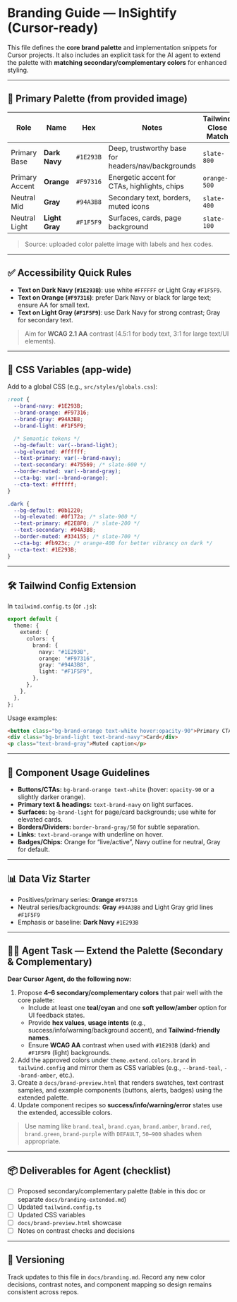 # Branding Guide — InSightify (Cursor-ready)

This file defines the **core brand palette** and implementation snippets for Cursor projects. It also includes an explicit task for the AI agent to extend the palette with **matching secondary/complementary colors** for enhanced styling.

---

## 🎨 Primary Palette (from provided image)

| Role | Name | Hex | Notes | Tailwind Close Match |
|---|---|---|---|---|
| Primary Base | **Dark Navy** | `#1E293B` | Deep, trustworthy base for headers/nav/backgrounds | `slate-800` |
| Primary Accent | **Orange** | `#F97316` | Energetic accent for CTAs, highlights, chips | `orange-500` |
| Neutral Mid | **Gray** | `#94A3B8` | Secondary text, borders, muted icons | `slate-400` |
| Neutral Light | **Light Gray** | `#F1F5F9` | Surfaces, cards, page background | `slate-100` |

> Source: uploaded color palette image with labels and hex codes.

---

## ✅ Accessibility Quick Rules

- **Text on Dark Navy (`#1E293B`)**: use white `#FFFFFF` or Light Gray `#F1F5F9`.  
- **Text on Orange (`#F97316`)**: prefer Dark Navy or black for large text; ensure AA for small text.  
- **Text on Light Gray (`#F1F5F9`)**: use Dark Navy for strong contrast; Gray for secondary text.

> Aim for **WCAG 2.1 AA** contrast (4.5:1 for body text, 3:1 for large text/UI elements).

---

## 🧩 CSS Variables (app-wide)

Add to a global CSS (e.g., `src/styles/globals.css`):

```css
:root {
  --brand-navy: #1E293B;
  --brand-orange: #F97316;
  --brand-gray: #94A3B8;
  --brand-light: #F1F5F9;

  /* Semantic tokens */
  --bg-default: var(--brand-light);
  --bg-elevated: #ffffff;
  --text-primary: var(--brand-navy);
  --text-secondary: #475569; /* slate-600 */
  --border-muted: var(--brand-gray);
  --cta-bg: var(--brand-orange);
  --cta-text: #ffffff;
}

.dark {
  --bg-default: #0b1220;
  --bg-elevated: #0f172a; /* slate-900 */
  --text-primary: #E2E8F0; /* slate-200 */
  --text-secondary: #94A3B8;
  --border-muted: #334155; /* slate-700 */
  --cta-bg: #fb923c; /* orange-400 for better vibrancy on dark */
  --cta-text: #1E293B;
}
```

---

## 🛠️ Tailwind Config Extension

In `tailwind.config.ts` (or `.js`):

```ts
export default {
  theme: {
    extend: {
      colors: {
        brand: {
          navy: "#1E293B",
          orange: "#F97316",
          gray: "#94A3B8",
          light: "#F1F5F9",
        },
      },
    },
  },
};
```

Usage examples:
```html
<button class="bg-brand-orange text-white hover:opacity-90">Primary CTA</button>
<div class="bg-brand-light text-brand-navy">Card</div>
<p class="text-brand-gray">Muted caption</p>
```

---

## 🧭 Component Usage Guidelines

- **Buttons/CTAs:** `bg-brand-orange text-white` (hover: `opacity-90` or a slightly darker orange).
- **Primary text & headings:** `text-brand-navy` on light surfaces.
- **Surfaces:** `bg-brand-light` for page/card backgrounds; use white for elevated cards.
- **Borders/Dividers:** `border-brand-gray/50` for subtle separation.
- **Links:** `text-brand-orange` with underline on hover.
- **Badges/Chips:** Orange for “live/active”, Navy outline for neutral, Gray for default.

---

## 📊 Data Viz Starter

- Positives/primary series: **Orange** `#F97316`
- Neutral series/backgrounds: **Gray** `#94A3B8` and Light Gray grid lines `#F1F5F9`
- Emphasis or baseline: **Dark Navy** `#1E293B`

---

## 🧑‍💻 Agent Task — Extend the Palette (Secondary & Complementary)

**Dear Cursor Agent, do the following now:**

1. Propose **4–6 secondary/complementary colors** that pair well with the core palette:
   - Include at least one **teal/cyan** and one **soft yellow/amber** option for UI feedback states.
   - Provide **hex values**, **usage intents** (e.g., success/info/warning/background accent), and **Tailwind-friendly names**.
   - Ensure **WCAG AA** contrast when used with `#1E293B` (dark) and `#F1F5F9` (light) backgrounds.
2. Add the approved colors under `theme.extend.colors.brand` in `tailwind.config` and mirror them as CSS variables (e.g., `--brand-teal`, `--brand-amber`, etc.).
3. Create a `docs/brand-preview.html` that renders swatches, text contrast samples, and example components (buttons, alerts, badges) using the extended palette.
4. Update component recipes so **success/info/warning/error** states use the extended, accessible colors.

> Use naming like `brand.teal`, `brand.cyan`, `brand.amber`, `brand.red`, `brand.green`, `brand-purple` with `DEFAULT`, `50–900` shades when appropriate.

---

## 📦 Deliverables for Agent (checklist)

- [ ] Proposed secondary/complementary palette (table in this doc or separate `docs/branding-extended.md`)
- [ ] Updated `tailwind.config.ts`
- [ ] Updated CSS variables
- [ ] `docs/brand-preview.html` showcase
- [ ] Notes on contrast checks and decisions

---

## 🔁 Versioning

Track updates to this file in `docs/branding.md`. Record any new color decisions, contrast notes, and component mapping so design remains consistent across repos.
